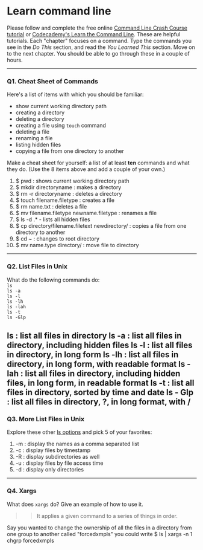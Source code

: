 # Learn command line

Please follow and complete the free online [Command Line Crash Course
tutorial](https://web.archive.org/web/20160708171659/http://cli.learncodethehardway.org/book/) or [Codecademy's Learn the Command Line](https://www.codecademy.com/learn/learn-the-command-line). These are helpful tutorials. Each "chapter" focuses on a command. Type the commands you see in the _Do This_ section, and read the _You Learned This_ section. Move on to the next chapter. You should be able to go through these in a couple of hours.

---

### Q1.  Cheat Sheet of Commands  

Here's a list of items with which you should be familiar:  
* show current working directory path
* creating a directory
* deleting a directory
* creating a file using `touch` command
* deleting a file
* renaming a file
* listing hidden files
* copying a file from one directory to another

Make a cheat sheet for yourself: a list of at least **ten** commands and what they do.  (Use the 8 items above and add a couple of your own.)  

> > 
1. $ pwd : shows current working directory path
2. $ mkdir directoryname : makes a directory
3. $ rm -r directoryname	: deletes a directory
4. $ touch filename.filetype : creates a file
5. $ rm name.txt : deletes a file
6. $ mv filename.filetype newname.filetype : renames a file
7. $ ls -d .* - lists all hidden files
8. $ cp directory/filename.filetext newdirectory/ : copies a file from one directory to another
9. $ cd ~ : changes to root directory 
10. $ mv name.type directory/ : move file to directory

---

### Q2.  List Files in Unix   

What do the following commands do:  
`ls`  
`ls -a`  
`ls -l`  
`ls -lh`  
`ls -lah`  
`ls -t`  
`ls -Glp`  

> > 
ls : list all files in directory
ls -a : list all files in directory, including hidden files
ls -l : list all files in directory, in long form
ls -lh : list all files in directory, in long form, with readable format
ls -lah : list all files in directory, including hidden files, in long form, in readable format
ls -t : list all files in directory, sorted by time and date
ls - Glp : list all files in directory, ?, in long format, with /
---

### Q3.  More List Files in Unix  

Explore these other [ls options](http://www.techonthenet.com/unix/basic/ls.php) and pick 5 of your favorites:

> > 
1. -m : display the names as a comma separated list
2. -c : display files by timestamp
3. -R : display subdirectories as well
4. -u : display files by file access time
5. -d : display only directories

---

### Q4.  Xargs   

What does `xargs` do? Give an example of how to use it.

> > It applies a given command to a series of things in order.

Say you wanted to change the ownership of all the files in a directory from one group to another called "forcedxmpls"
you could write
$ ls | xargs -n 1 chgrp forcedxmpls

 

